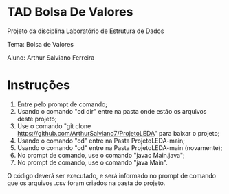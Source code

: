 # TAD Bolsa De Valores
Projeto da disciplina Laboratório de Estrutura de Dados

Tema: Bolsa de Valores

Aluno: 
Arthur Salviano Ferreira

# Instruções

1.  Entre pelo prompt de comando;
2.  Usando o comando "cd dir" entre na pasta onde estão os arquivos deste projeto;
3.  Use o comando "git clone https://github.com/ArthurSalviano7/ProjetoLEDA" para baixar o projeto;
4.  Usando o comando "cd" entre na Pasta ProjetoLEDA-main;
5.  Usando o comando "cd" entre na Pasta ProjetoLEDA-main (novamente);
6.  No prompt de comando, use o comando "javac Main.java";
7.  No prompt de comando, use o comando "java Main".

O código deverá ser executado, e será informado no prompt de comando que os arquivos .csv foram criados na pasta do projeto.
